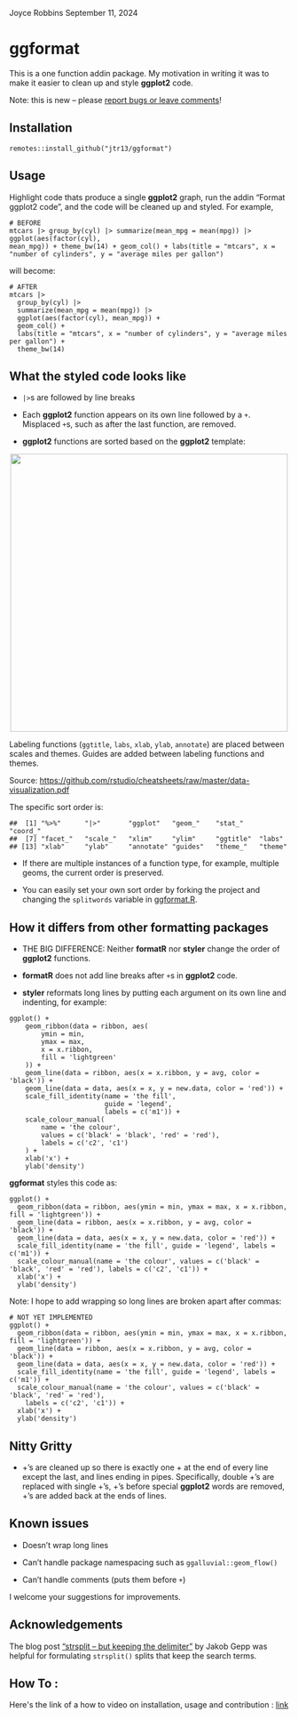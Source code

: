 Joyce Robbins
September 11, 2024

# ggformat

This is a one function addin package. My motivation in writing it was to
make it easier to clean up and style **ggplot2** code.

Note: this is new – please [report bugs or leave
comments](https://github.com/jtr13/ggformat/issues/new)!

## Installation

`remotes::install_github("jtr13/ggformat")`

## Usage

Highlight code thats produce a single **ggplot2** graph, run the addin
“Format ggplot2 code”, and the code will be cleaned up and styled. For
example,

    # BEFORE
    mtcars |> group_by(cyl) |> summarize(mean_mpg = mean(mpg)) |> ggplot(aes(factor(cyl),
    mean_mpg)) + theme_bw(14) + geom_col() + labs(title = "mtcars", x = "number of cylinders", y = "average miles per gallon")

will become:

    # AFTER
    mtcars |>
      group_by(cyl) |>
      summarize(mean_mpg = mean(mpg)) |>
      ggplot(aes(factor(cyl), mean_mpg)) +
      geom_col() +
      labs(title = "mtcars", x = "number of cylinders", y = "average miles per gallon") +
      theme_bw(14)

## What the styled code looks like

- `|>`s are followed by line breaks

- Each **ggplot2** function appears on its own line followed by a `+`.
  Misplaced `+`s, such as after the last function, are removed.

- **ggplot2** functions are sorted based on the **ggplot2** template:

<img src="ggplot2template.png" width="500" style="display: block; margin: auto;" />

Labeling functions (`ggtitle`, `labs`, `xlab`, `ylab`, `annotate`) are
placed between scales and themes. Guides are added between labeling
functions and themes.

Source:
<https://github.com/rstudio/cheatsheets/raw/master/data-visualization.pdf>

The specific sort order is:

    ##  [1] "%>%"      "|>"       "ggplot"   "geom_"    "stat_"    "coord_"  
    ##  [7] "facet_"   "scale_"   "xlim"     "ylim"     "ggtitle"  "labs"    
    ## [13] "xlab"     "ylab"     "annotate" "guides"   "theme_"   "theme"

- If there are multiple instances of a function type, for example,
  multiple geoms, the current order is preserved.

- You can easily set your own sort order by forking the project and
  changing the `splitwords` variable in [ggformat.R](R/ggformat.R).

## How it differs from other formatting packages

- THE BIG DIFFERENCE: Neither **formatR** nor **styler** change the
  order of **ggplot2** functions.

- **formatR** does not add line breaks after `+`s in **ggplot2** code.

- **styler** reformats long lines by putting each argument on its own
  line and indenting, for example:

<!-- -->

    ggplot() +
        geom_ribbon(data = ribbon, aes(
            ymin = min,
            ymax = max,
            x = x.ribbon,
            fill = 'lightgreen'
        )) +
        geom_line(data = ribbon, aes(x = x.ribbon, y = avg, color = 'black')) +
        geom_line(data = data, aes(x = x, y = new.data, color = 'red')) +
        scale_fill_identity(name = 'the fill',
                            guide = 'legend',
                            labels = c('m1')) +
        scale_colour_manual(
            name = 'the colour',
            values = c('black' = 'black', 'red' = 'red'),
            labels = c('c2', 'c1')
        ) +
        xlab('x') +
        ylab('density')

**ggformat** styles this code as:

    ggplot() +
      geom_ribbon(data = ribbon, aes(ymin = min, ymax = max, x = x.ribbon, fill = 'lightgreen')) +
      geom_line(data = ribbon, aes(x = x.ribbon, y = avg, color = 'black')) +
      geom_line(data = data, aes(x = x, y = new.data, color = 'red')) +
      scale_fill_identity(name = 'the fill', guide = 'legend', labels = c('m1')) +
      scale_colour_manual(name = 'the colour', values = c('black' = 'black', 'red' = 'red'), labels = c('c2', 'c1')) +
      xlab('x') +
      ylab('density')

Note: I hope to add wrapping so long lines are broken apart after
commas:

    # NOT YET IMPLEMENTED
    ggplot() +
      geom_ribbon(data = ribbon, aes(ymin = min, ymax = max, x = x.ribbon, fill = 'lightgreen')) +
      geom_line(data = ribbon, aes(x = x.ribbon, y = avg, color = 'black')) +
      geom_line(data = data, aes(x = x, y = new.data, color = 'red')) +
      scale_fill_identity(name = 'the fill', guide = 'legend', labels = c('m1')) +
      scale_colour_manual(name = 'the colour', values = c('black' = 'black', 'red' = 'red'),
        labels = c('c2', 'c1')) +
      xlab('x') +
      ylab('density')

## Nitty Gritty

- +’s are cleaned up so there is exactly one + at the end of every line
  except the last, and lines ending in pipes. Specifically, double +’s
  are replaced with single +’s, +’s before special **ggplot2** words are
  removed, +’s are added back at the ends of lines.

## Known issues

- Doesn’t wrap long lines

- Can’t handle package namespacing such as `ggalluvial::geom_flow()`

- Can’t handle comments (puts them before `+`)

I welcome your suggestions for improvements.

## Acknowledgements

The blog post [“strsplit – but keeping the
delimiter”](https://www.statworx.com/de/blog/strsplit-but-keeping-the-delimiter/)
by Jakob Gepp was helpful for formulating `strsplit()` splits that keep
the search terms.

## How To : 
Here's the link of a how to video on installation, usage and contribution : [link](...)



